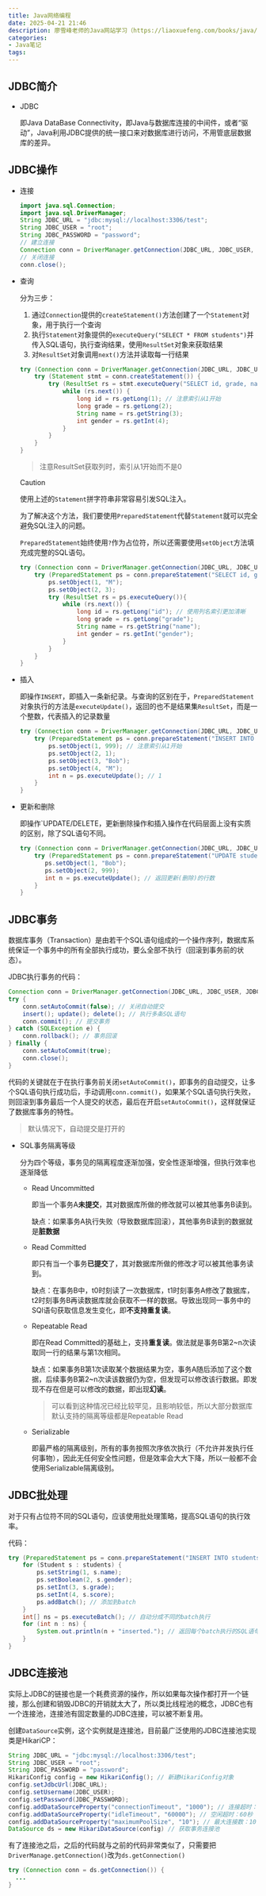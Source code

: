 ```yaml
---
title: Java网络编程
date: 2025-04-21 21:46 
description: 廖雪峰老师的Java网站学习（https://liaoxuefeng.com/books/java/introduction/index.html）笔记
categories:
- Java笔记
tags:
---
```

<head>
  <meta name="referrer" content="no-referrer" />
</head>

## JDBC简介

- JDBC

  即Java DataBase Connectivity，即Java与数据库连接的中间件，或者“驱动”，Java利用JDBC提供的统一接口来对数据库进行访问，不用管底层数据库的差异。

## JDBC操作

- 连接

  ```java
  import java.sql.Connection;
  import java.sql.DriverManager;
  String JDBC_URL = "jdbc:mysql://localhost:3306/test";
  String JDBC_USER = "root";
  String JDBC_PASSWORD = "password";
  // 建立连接
  Connection conn = DriverManager.getConnection(JDBC_URL, JDBC_USER, JDBC_PASSWORD)
  // 关闭连接
  conn.close();
  ```

- 查询

  分为三步：

  1. 通过`Connection`提供的`createStatement()`方法创建了一个`Statement`对象，用于执行一个查询
  2. 执行`Statement`对象提供的`executeQuery("SELECT * FROM students")`并传入SQL语句，执行查询结果，使用`ResultSet`对象来获取结果
  3. 对`ResultSet`对象调用`next()`方法并读取每一行结果

  ```java
  try (Connection conn = DriverManager.getConnection(JDBC_URL, JDBC_USER, JDBC_PASSWORD)) {
      try (Statement stmt = conn.createStatement()) {
          try (ResultSet rs = stmt.executeQuery("SELECT id, grade, name, gender FROM students WHERE gender=1")){
              while (rs.next()) {
                  long id = rs.getLong(1); // 注意索引从1开始
                  long grade = rs.getLong(2);
                  String name = rs.getString(3);
                  int gender = rs.getInt(4);
              }
          }
      }
  }
  ```

  > 注意ResultSet获取列时，索引从1开始而不是0

  > [!CAUTION]
  >
  > 使用上述的`Statement`拼字符串非常容易引发SQL注入。
  >
  > 为了解决这个方法，我们要使用`PreparedStatement`代替`Statement`就可以完全避免SQL注入的问题。
  >
  > `PreparedStatement`始终使用`?`作为占位符，所以还需要使用`setObject`方法填充成完整的SQL语句。
  >
  > ```java
  > try (Connection conn = DriverManager.getConnection(JDBC_URL, JDBC_USER, JDBC_PASSWORD)) {
  >     try (PreparedStatement ps = conn.prepareStatement("SELECT id, grade, name, gender FROM students WHERE gender=1")) {
  >         ps.setObject(1, "M");
  >         ps.setObject(2, 3);
  >         try (ResultSet rs = ps.executeQuery()){
  >             while (rs.next()) {
  >                 long id = rs.getLong("id"); // 使用列名索引更加清晰
  >                 long grade = rs.getLong("grade");
  >                 String name = rs.getString("name");
  >                 int gender = rs.getInt("gender");
  >             }
  >         }
  >     }
  > }
  > ```
  >
  > 

- 插入

  即操作`INSERT`，即插入一条新纪录。与查询的区别在于，`PreparedStatement`对象执行的方法是`executeUpdate()`，返回的也不是结果集`ResultSet`，而是一个整数，代表插入的记录数量

  ```java
  try (Connection conn = DriverManager.getConnection(JDBC_URL, JDBC_USER, JDBC_PASSWORD)) {
      try (PreparedStatement ps = conn.prepareStatement("INSERT INTO students (id, grade, name, gender) VALUES (?,?,?,?)")) {
          ps.setObject(1, 999); // 注意索引从1开始
          ps.setObject(2, 1);
          ps.setObject(3, "Bob");
          ps.setObject(4, "M");
          int n = ps.executeUpdate(); // 1
      }
  }
  ```

- 更新和删除

  即操作`UPDATE/DELETE，更新删除操作和插入操作在代码层面上没有实质的区别，除了SQL语句不同。

  ```java
  try (Connection conn = DriverManager.getConnection(JDBC_URL, JDBC_USER, JDBC_PASSWORD)) {
      try (PreparedStatement ps = conn.prepareStatement("UPDATE students SET name=? WHERE id=?")) { // 删除的SQL语句：DELETE FROM students WHERE id=?
         ps.setObject(1, "Bob"); 
         ps.setObject(2, 999);
         int n = ps.executeUpdate(); // 返回更新(删除)的行数
      }
  }
  ```

## JDBC事务

数据库事务（Transaction）是由若干个SQL语句组成的一个操作序列，数据库系统保证一个事务中的所有全部执行成功，要么全部不执行（回滚到事务前的状态）。

JDBC执行事务的代码：
```java
Connection conn = DriverManager.getConnection(JDBC_URL, JDBC_USER, JDBC_PASSWORD)
try {
    conn.setAutoCommit(false); // 关闭自动提交
    insert(); update(); delete(); // 执行多条SQL语句 
    conn.commit(); // 提交事务
} catch (SQLException e) {
    conn.rollback(); // 事务回滚
} finally {
    conn.setAutoCommit(true);
    conn.close();
}
```

代码的关键就在于在执行事务前关闭`setAutoCommit()`，即事务的自动提交，让多个SQL语句执行成功后，手动调用`conn.commit()`，如果某个SQL语句执行失败，则回滚到事务最后一个人提交的状态，最后在开启`setAutoCommit()`，这样就保证了数据库事务的特性。

> 默认情况下，自动提交是打开的

- SQL事务隔离等级

  分为四个等级，事务见的隔离程度逐渐加强，安全性逐渐增强，但执行效率也逐渐降低

  - Read Uncommitted

    即当一个事务A**未提交**，其对数据库所做的修改就可以被其他事务B读到。

    缺点：如果事务A执行失败（导致数据库回滚），其他事务B读到的数据就是**脏数据**

  - Read Committed

    即只有当一个事务**已提交**了，其对数据库所做的修改才可以被其他事务读到。

    缺点：在事务B中，t0时刻读了一次数据库，t1时刻事务A修改了数据库，t2时刻事务B再读数据库就会获取不一样的数据。导致出现同一事务中的SQl语句获取信息发生变化，即**不支持重复读**。

  - Repeatable Read

    即在Read Committed的基础上，支持**重复读**。做法就是事务B第2~n次读取同一行的结果与第1次相同。

    缺点：如果事务B第1次读取某个数据结果为空，事务A随后添加了这个数据，后续事务B第2~n次读该数据仍为空，但发现可以修改该行数据。即发现不存在但是可以修改的数据，即出现**幻读**。

    > 可以看到这种情况已经比较罕见，且影响较低，所以大部分数据库默认支持的隔离等级都是Repeatable Read

  - Serializable

    即最严格的隔离级别，所有的事务按照次序依次执行（不允许并发执行任何事物），因此无任何安全性问题，但是效率会大大下降，所以一般都不会使用Serializable隔离级别。

## JDBC批处理

对于只有占位符不同的SQL语句，应该使用批处理策略，提高SQL语句的执行效率。

代码：

```java
try (PreparedStatement ps = conn.prepareStatement("INSERT INTO students (name, gender, grade, score) VALUES (?, ?, ?, ?)")) {
    for (Student s : students) {
        ps.setString(1, s.name);
        ps.setBoolean(2, s.gender);
        ps.setInt(3, s.grade);
        ps.setInt(4, s.score);
        ps.addBatch(); // 添加到batch
    }
    int[] ns = ps.executeBatch(); // 自动分成不同的batch执行
    for (int n : ns) {
        System.out.println(n + "inserted."); // 返回每个batch执行的SQL语句数量
    }
}
```

## JDBC连接池

实际上JDBC的链接也是一个耗费资源的操作，所以如果每次操作都打开一个链接，那么创建和销毁JDBC的开销就太大了，所以类比线程池的概念，JDBC也有一个连接池，连接池有固定数量的JDBC连接，可以被不断复用。

创建`DataSource`实例，这个实例就是连接池，目前最广泛使用的JDBC连接池实现类是HikariCP：

```java
String JDBC_URL = "jdbc:mysql://localhost:3306/test";
String JDBC_USER = "root";
String JDBC_PASSWORD = "password";
HikariConfig config = new HikariConfig(); // 新建HikariConfig对象
config.setJdbcUrl(JDBC_URL);
config.setUsername(JDBC_USER);
config.setPassword(JDBC_PASSWORD);
config.addDataSourceProperty("connectionTimeout", "1000"); // 连接超时：1秒
config.addDataSourceProperty("idleTimeout", "60000"); // 空闲超时：60秒
config.addDataSourceProperty("maximumPoolSize", "10"); // 最大连接数：10
DataSource ds = new HikariDataSource(config) // 获取事务连接池
```

有了连接池之后，之后的代码就与之前的代码非常类似了，只需要把`DriverManage.getConnection()`改为`ds.getConnection()`

```java
try (Connection conn = ds.getConnection()) {
  ...
}
```

